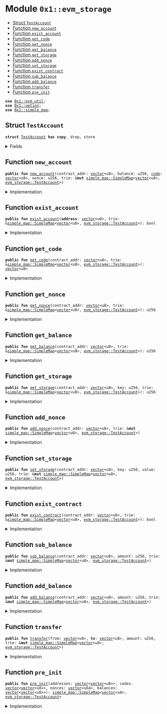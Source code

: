 
<a id="0x1_evm_storage"></a>

# Module `0x1::evm_storage`



-  [Struct `TestAccount`](#0x1_evm_storage_TestAccount)
-  [Function `new_account`](#0x1_evm_storage_new_account)
-  [Function `exist_account`](#0x1_evm_storage_exist_account)
-  [Function `get_code`](#0x1_evm_storage_get_code)
-  [Function `get_nonce`](#0x1_evm_storage_get_nonce)
-  [Function `get_balance`](#0x1_evm_storage_get_balance)
-  [Function `get_storage`](#0x1_evm_storage_get_storage)
-  [Function `add_nonce`](#0x1_evm_storage_add_nonce)
-  [Function `set_storage`](#0x1_evm_storage_set_storage)
-  [Function `exist_contract`](#0x1_evm_storage_exist_contract)
-  [Function `sub_balance`](#0x1_evm_storage_sub_balance)
-  [Function `add_balance`](#0x1_evm_storage_add_balance)
-  [Function `transfer`](#0x1_evm_storage_transfer)
-  [Function `pre_init`](#0x1_evm_storage_pre_init)


<pre><code><b>use</b> <a href="util.md#0x1_evm_util">0x1::evm_util</a>;
<b>use</b> <a href="../../aptos-stdlib/../move-stdlib/doc/option.md#0x1_option">0x1::option</a>;
<b>use</b> <a href="../../aptos-stdlib/doc/simple_map.md#0x1_simple_map">0x1::simple_map</a>;
</code></pre>



<a id="0x1_evm_storage_TestAccount"></a>

## Struct `TestAccount`



<pre><code><b>struct</b> <a href="storage.md#0x1_evm_storage_TestAccount">TestAccount</a> <b>has</b> <b>copy</b>, drop, store
</code></pre>



<details>
<summary>Fields</summary>


<dl>
<dt>
<code>balance: u256</code>
</dt>
<dd>

</dd>
<dt>
<code><a href="code.md#0x1_code">code</a>: <a href="../../aptos-stdlib/../move-stdlib/doc/vector.md#0x1_vector">vector</a>&lt;u8&gt;</code>
</dt>
<dd>

</dd>
<dt>
<code>nonce: u256</code>
</dt>
<dd>

</dd>
<dt>
<code>storage: <a href="../../aptos-stdlib/doc/simple_map.md#0x1_simple_map_SimpleMap">simple_map::SimpleMap</a>&lt;u256, u256&gt;</code>
</dt>
<dd>

</dd>
</dl>


</details>

<a id="0x1_evm_storage_new_account"></a>

## Function `new_account`



<pre><code><b>public</b> <b>fun</b> <a href="storage.md#0x1_evm_storage_new_account">new_account</a>(contract_addr: <a href="../../aptos-stdlib/../move-stdlib/doc/vector.md#0x1_vector">vector</a>&lt;u8&gt;, balance: u256, <a href="code.md#0x1_code">code</a>: <a href="../../aptos-stdlib/../move-stdlib/doc/vector.md#0x1_vector">vector</a>&lt;u8&gt;, nonce: u256, trie: &<b>mut</b> <a href="../../aptos-stdlib/doc/simple_map.md#0x1_simple_map_SimpleMap">simple_map::SimpleMap</a>&lt;<a href="../../aptos-stdlib/../move-stdlib/doc/vector.md#0x1_vector">vector</a>&lt;u8&gt;, <a href="storage.md#0x1_evm_storage_TestAccount">evm_storage::TestAccount</a>&gt;)
</code></pre>



<details>
<summary>Implementation</summary>


<pre><code><b>public</b> <b>fun</b> <a href="storage.md#0x1_evm_storage_new_account">new_account</a>(contract_addr: <a href="../../aptos-stdlib/../move-stdlib/doc/vector.md#0x1_vector">vector</a>&lt;u8&gt;, balance: u256, <a href="code.md#0x1_code">code</a>: <a href="../../aptos-stdlib/../move-stdlib/doc/vector.md#0x1_vector">vector</a>&lt;u8&gt;, nonce: u256, trie: &<b>mut</b> SimpleMap&lt;<a href="../../aptos-stdlib/../move-stdlib/doc/vector.md#0x1_vector">vector</a>&lt;u8&gt;, <a href="storage.md#0x1_evm_storage_TestAccount">TestAccount</a>&gt;) {
    <a href="../../aptos-stdlib/doc/simple_map.md#0x1_simple_map_add">simple_map::add</a>(trie, contract_addr, <a href="storage.md#0x1_evm_storage_TestAccount">TestAccount</a> {
        balance,
        <a href="code.md#0x1_code">code</a>,
        nonce,
        storage: <a href="../../aptos-stdlib/doc/simple_map.md#0x1_simple_map_new">simple_map::new</a>&lt;u256, u256&gt;(),
    })
}
</code></pre>



</details>

<a id="0x1_evm_storage_exist_account"></a>

## Function `exist_account`



<pre><code><b>public</b> <b>fun</b> <a href="storage.md#0x1_evm_storage_exist_account">exist_account</a>(<b>address</b>: <a href="../../aptos-stdlib/../move-stdlib/doc/vector.md#0x1_vector">vector</a>&lt;u8&gt;, trie: &<a href="../../aptos-stdlib/doc/simple_map.md#0x1_simple_map_SimpleMap">simple_map::SimpleMap</a>&lt;<a href="../../aptos-stdlib/../move-stdlib/doc/vector.md#0x1_vector">vector</a>&lt;u8&gt;, <a href="storage.md#0x1_evm_storage_TestAccount">evm_storage::TestAccount</a>&gt;): bool
</code></pre>



<details>
<summary>Implementation</summary>


<pre><code><b>public</b> <b>fun</b> <a href="storage.md#0x1_evm_storage_exist_account">exist_account</a>(<b>address</b>: <a href="../../aptos-stdlib/../move-stdlib/doc/vector.md#0x1_vector">vector</a>&lt;u8&gt;, trie: &SimpleMap&lt;<a href="../../aptos-stdlib/../move-stdlib/doc/vector.md#0x1_vector">vector</a>&lt;u8&gt;, <a href="storage.md#0x1_evm_storage_TestAccount">TestAccount</a>&gt;): bool {
    <a href="../../aptos-stdlib/doc/simple_map.md#0x1_simple_map_contains_key">simple_map::contains_key</a>(trie, &<b>address</b>)
}
</code></pre>



</details>

<a id="0x1_evm_storage_get_code"></a>

## Function `get_code`



<pre><code><b>public</b> <b>fun</b> <a href="storage.md#0x1_evm_storage_get_code">get_code</a>(contract_addr: <a href="../../aptos-stdlib/../move-stdlib/doc/vector.md#0x1_vector">vector</a>&lt;u8&gt;, trie: &<a href="../../aptos-stdlib/doc/simple_map.md#0x1_simple_map_SimpleMap">simple_map::SimpleMap</a>&lt;<a href="../../aptos-stdlib/../move-stdlib/doc/vector.md#0x1_vector">vector</a>&lt;u8&gt;, <a href="storage.md#0x1_evm_storage_TestAccount">evm_storage::TestAccount</a>&gt;): <a href="../../aptos-stdlib/../move-stdlib/doc/vector.md#0x1_vector">vector</a>&lt;u8&gt;
</code></pre>



<details>
<summary>Implementation</summary>


<pre><code><b>public</b> <b>fun</b> <a href="storage.md#0x1_evm_storage_get_code">get_code</a>(contract_addr: <a href="../../aptos-stdlib/../move-stdlib/doc/vector.md#0x1_vector">vector</a>&lt;u8&gt;, trie: &SimpleMap&lt;<a href="../../aptos-stdlib/../move-stdlib/doc/vector.md#0x1_vector">vector</a>&lt;u8&gt;, <a href="storage.md#0x1_evm_storage_TestAccount">TestAccount</a>&gt;): <a href="../../aptos-stdlib/../move-stdlib/doc/vector.md#0x1_vector">vector</a>&lt;u8&gt; {
    <b>if</b>(<a href="../../aptos-stdlib/doc/simple_map.md#0x1_simple_map_contains_key">simple_map::contains_key</a>(trie, &contract_addr)) {
        <a href="../../aptos-stdlib/doc/simple_map.md#0x1_simple_map_borrow">simple_map::borrow</a>(trie, &contract_addr).<a href="code.md#0x1_code">code</a>
    } <b>else</b> {
        x""
    }
}
</code></pre>



</details>

<a id="0x1_evm_storage_get_nonce"></a>

## Function `get_nonce`



<pre><code><b>public</b> <b>fun</b> <a href="storage.md#0x1_evm_storage_get_nonce">get_nonce</a>(contract_addr: <a href="../../aptos-stdlib/../move-stdlib/doc/vector.md#0x1_vector">vector</a>&lt;u8&gt;, trie: &<a href="../../aptos-stdlib/doc/simple_map.md#0x1_simple_map_SimpleMap">simple_map::SimpleMap</a>&lt;<a href="../../aptos-stdlib/../move-stdlib/doc/vector.md#0x1_vector">vector</a>&lt;u8&gt;, <a href="storage.md#0x1_evm_storage_TestAccount">evm_storage::TestAccount</a>&gt;): u256
</code></pre>



<details>
<summary>Implementation</summary>


<pre><code><b>public</b> <b>fun</b> <a href="storage.md#0x1_evm_storage_get_nonce">get_nonce</a>(contract_addr: <a href="../../aptos-stdlib/../move-stdlib/doc/vector.md#0x1_vector">vector</a>&lt;u8&gt;, trie: &SimpleMap&lt;<a href="../../aptos-stdlib/../move-stdlib/doc/vector.md#0x1_vector">vector</a>&lt;u8&gt;, <a href="storage.md#0x1_evm_storage_TestAccount">TestAccount</a>&gt;): u256 {
    <b>if</b>(<a href="../../aptos-stdlib/doc/simple_map.md#0x1_simple_map_contains_key">simple_map::contains_key</a>(trie, &contract_addr)) {
        <a href="../../aptos-stdlib/doc/simple_map.md#0x1_simple_map_borrow">simple_map::borrow</a>(trie, &contract_addr).nonce
    } <b>else</b> {
        0
    }
}
</code></pre>



</details>

<a id="0x1_evm_storage_get_balance"></a>

## Function `get_balance`



<pre><code><b>public</b> <b>fun</b> <a href="storage.md#0x1_evm_storage_get_balance">get_balance</a>(contract_addr: <a href="../../aptos-stdlib/../move-stdlib/doc/vector.md#0x1_vector">vector</a>&lt;u8&gt;, trie: &<a href="../../aptos-stdlib/doc/simple_map.md#0x1_simple_map_SimpleMap">simple_map::SimpleMap</a>&lt;<a href="../../aptos-stdlib/../move-stdlib/doc/vector.md#0x1_vector">vector</a>&lt;u8&gt;, <a href="storage.md#0x1_evm_storage_TestAccount">evm_storage::TestAccount</a>&gt;): u256
</code></pre>



<details>
<summary>Implementation</summary>


<pre><code><b>public</b> <b>fun</b> <a href="storage.md#0x1_evm_storage_get_balance">get_balance</a>(contract_addr: <a href="../../aptos-stdlib/../move-stdlib/doc/vector.md#0x1_vector">vector</a>&lt;u8&gt;, trie: &SimpleMap&lt;<a href="../../aptos-stdlib/../move-stdlib/doc/vector.md#0x1_vector">vector</a>&lt;u8&gt;, <a href="storage.md#0x1_evm_storage_TestAccount">TestAccount</a>&gt;): u256 {
    <b>if</b>(<a href="../../aptos-stdlib/doc/simple_map.md#0x1_simple_map_contains_key">simple_map::contains_key</a>(trie, &contract_addr)) {
        <a href="../../aptos-stdlib/doc/simple_map.md#0x1_simple_map_borrow">simple_map::borrow</a>(trie, &contract_addr).balance
    } <b>else</b> {
        0
    }
}
</code></pre>



</details>

<a id="0x1_evm_storage_get_storage"></a>

## Function `get_storage`



<pre><code><b>public</b> <b>fun</b> <a href="storage.md#0x1_evm_storage_get_storage">get_storage</a>(contract_addr: <a href="../../aptos-stdlib/../move-stdlib/doc/vector.md#0x1_vector">vector</a>&lt;u8&gt;, key: u256, trie: &<a href="../../aptos-stdlib/doc/simple_map.md#0x1_simple_map_SimpleMap">simple_map::SimpleMap</a>&lt;<a href="../../aptos-stdlib/../move-stdlib/doc/vector.md#0x1_vector">vector</a>&lt;u8&gt;, <a href="storage.md#0x1_evm_storage_TestAccount">evm_storage::TestAccount</a>&gt;): u256
</code></pre>



<details>
<summary>Implementation</summary>


<pre><code><b>public</b> <b>fun</b> <a href="storage.md#0x1_evm_storage_get_storage">get_storage</a>(contract_addr: <a href="../../aptos-stdlib/../move-stdlib/doc/vector.md#0x1_vector">vector</a>&lt;u8&gt;, key: u256, trie: &SimpleMap&lt;<a href="../../aptos-stdlib/../move-stdlib/doc/vector.md#0x1_vector">vector</a>&lt;u8&gt;, <a href="storage.md#0x1_evm_storage_TestAccount">TestAccount</a>&gt;): u256 {
    <b>if</b>(!<a href="../../aptos-stdlib/doc/simple_map.md#0x1_simple_map_contains_key">simple_map::contains_key</a>(trie, &contract_addr)) {
        <b>return</b> 0
    };
    <b>let</b> <a href="account.md#0x1_account">account</a> = <a href="../../aptos-stdlib/doc/simple_map.md#0x1_simple_map_borrow">simple_map::borrow</a>(trie, &contract_addr);
    <b>if</b>(<a href="../../aptos-stdlib/doc/simple_map.md#0x1_simple_map_contains_key">simple_map::contains_key</a>(&<a href="account.md#0x1_account">account</a>.storage, &key)) {
        *<a href="../../aptos-stdlib/doc/simple_map.md#0x1_simple_map_borrow">simple_map::borrow</a>( &<a href="account.md#0x1_account">account</a>.storage, &key)
    } <b>else</b> {
        0
    }
}
</code></pre>



</details>

<a id="0x1_evm_storage_add_nonce"></a>

## Function `add_nonce`



<pre><code><b>public</b> <b>fun</b> <a href="storage.md#0x1_evm_storage_add_nonce">add_nonce</a>(contract_addr: <a href="../../aptos-stdlib/../move-stdlib/doc/vector.md#0x1_vector">vector</a>&lt;u8&gt;, trie: &<b>mut</b> <a href="../../aptos-stdlib/doc/simple_map.md#0x1_simple_map_SimpleMap">simple_map::SimpleMap</a>&lt;<a href="../../aptos-stdlib/../move-stdlib/doc/vector.md#0x1_vector">vector</a>&lt;u8&gt;, <a href="storage.md#0x1_evm_storage_TestAccount">evm_storage::TestAccount</a>&gt;)
</code></pre>



<details>
<summary>Implementation</summary>


<pre><code><b>public</b> <b>fun</b> <a href="storage.md#0x1_evm_storage_add_nonce">add_nonce</a>(contract_addr: <a href="../../aptos-stdlib/../move-stdlib/doc/vector.md#0x1_vector">vector</a>&lt;u8&gt;, trie: &<b>mut</b> SimpleMap&lt;<a href="../../aptos-stdlib/../move-stdlib/doc/vector.md#0x1_vector">vector</a>&lt;u8&gt;, <a href="storage.md#0x1_evm_storage_TestAccount">TestAccount</a>&gt;) {
    <b>let</b> <a href="account.md#0x1_account">account</a> =  <a href="../../aptos-stdlib/doc/simple_map.md#0x1_simple_map_borrow_mut">simple_map::borrow_mut</a>(trie, &contract_addr);
    <a href="account.md#0x1_account">account</a>.nonce = <a href="account.md#0x1_account">account</a>.nonce + 1;
}
</code></pre>



</details>

<a id="0x1_evm_storage_set_storage"></a>

## Function `set_storage`



<pre><code><b>public</b> <b>fun</b> <a href="storage.md#0x1_evm_storage_set_storage">set_storage</a>(contract_addr: <a href="../../aptos-stdlib/../move-stdlib/doc/vector.md#0x1_vector">vector</a>&lt;u8&gt;, key: u256, value: u256, trie: &<b>mut</b> <a href="../../aptos-stdlib/doc/simple_map.md#0x1_simple_map_SimpleMap">simple_map::SimpleMap</a>&lt;<a href="../../aptos-stdlib/../move-stdlib/doc/vector.md#0x1_vector">vector</a>&lt;u8&gt;, <a href="storage.md#0x1_evm_storage_TestAccount">evm_storage::TestAccount</a>&gt;)
</code></pre>



<details>
<summary>Implementation</summary>


<pre><code><b>public</b> <b>fun</b> <a href="storage.md#0x1_evm_storage_set_storage">set_storage</a>(contract_addr: <a href="../../aptos-stdlib/../move-stdlib/doc/vector.md#0x1_vector">vector</a>&lt;u8&gt;, key: u256, value: u256, trie: &<b>mut</b> SimpleMap&lt;<a href="../../aptos-stdlib/../move-stdlib/doc/vector.md#0x1_vector">vector</a>&lt;u8&gt;, <a href="storage.md#0x1_evm_storage_TestAccount">TestAccount</a>&gt;) {
    <b>let</b> <a href="account.md#0x1_account">account</a> =  <a href="../../aptos-stdlib/doc/simple_map.md#0x1_simple_map_borrow_mut">simple_map::borrow_mut</a>(trie, &contract_addr);
    <a href="../../aptos-stdlib/doc/simple_map.md#0x1_simple_map_upsert">simple_map::upsert</a>(&<b>mut</b> <a href="account.md#0x1_account">account</a>.storage, key, value);
    // <a href="../../aptos-stdlib/doc/simple_map.md#0x1_simple_map_upsert">simple_map::upsert</a>(trie, contract_addr, *<a href="account.md#0x1_account">account</a>);
    // <a href="../../aptos-stdlib/doc/debug.md#0x1_debug_print">debug::print</a>(&<a href="account.md#0x1_account">account</a>.storage);
}
</code></pre>



</details>

<a id="0x1_evm_storage_exist_contract"></a>

## Function `exist_contract`



<pre><code><b>public</b> <b>fun</b> <a href="storage.md#0x1_evm_storage_exist_contract">exist_contract</a>(contract_addr: <a href="../../aptos-stdlib/../move-stdlib/doc/vector.md#0x1_vector">vector</a>&lt;u8&gt;, trie: &<a href="../../aptos-stdlib/doc/simple_map.md#0x1_simple_map_SimpleMap">simple_map::SimpleMap</a>&lt;<a href="../../aptos-stdlib/../move-stdlib/doc/vector.md#0x1_vector">vector</a>&lt;u8&gt;, <a href="storage.md#0x1_evm_storage_TestAccount">evm_storage::TestAccount</a>&gt;): bool
</code></pre>



<details>
<summary>Implementation</summary>


<pre><code><b>public</b> <b>fun</b> <a href="storage.md#0x1_evm_storage_exist_contract">exist_contract</a>(contract_addr: <a href="../../aptos-stdlib/../move-stdlib/doc/vector.md#0x1_vector">vector</a>&lt;u8&gt;, trie: &SimpleMap&lt;<a href="../../aptos-stdlib/../move-stdlib/doc/vector.md#0x1_vector">vector</a>&lt;u8&gt;, <a href="storage.md#0x1_evm_storage_TestAccount">TestAccount</a>&gt;): bool {
    <b>if</b>(<a href="storage.md#0x1_evm_storage_exist_account">exist_account</a>(contract_addr, trie)) {
        <b>let</b> <a href="account.md#0x1_account">account</a> =  <a href="../../aptos-stdlib/doc/simple_map.md#0x1_simple_map_borrow">simple_map::borrow</a>(trie, &contract_addr);
        <b>return</b> <a href="../../aptos-stdlib/../move-stdlib/doc/vector.md#0x1_vector_length">vector::length</a>(&<a href="account.md#0x1_account">account</a>.<a href="code.md#0x1_code">code</a>) &gt; 0
    };

    <b>false</b>
}
</code></pre>



</details>

<a id="0x1_evm_storage_sub_balance"></a>

## Function `sub_balance`



<pre><code><b>public</b> <b>fun</b> <a href="storage.md#0x1_evm_storage_sub_balance">sub_balance</a>(contract_addr: <a href="../../aptos-stdlib/../move-stdlib/doc/vector.md#0x1_vector">vector</a>&lt;u8&gt;, amount: u256, trie: &<b>mut</b> <a href="../../aptos-stdlib/doc/simple_map.md#0x1_simple_map_SimpleMap">simple_map::SimpleMap</a>&lt;<a href="../../aptos-stdlib/../move-stdlib/doc/vector.md#0x1_vector">vector</a>&lt;u8&gt;, <a href="storage.md#0x1_evm_storage_TestAccount">evm_storage::TestAccount</a>&gt;)
</code></pre>



<details>
<summary>Implementation</summary>


<pre><code><b>public</b> <b>fun</b> <a href="storage.md#0x1_evm_storage_sub_balance">sub_balance</a>(contract_addr: <a href="../../aptos-stdlib/../move-stdlib/doc/vector.md#0x1_vector">vector</a>&lt;u8&gt;, amount: u256, trie: &<b>mut</b> SimpleMap&lt;<a href="../../aptos-stdlib/../move-stdlib/doc/vector.md#0x1_vector">vector</a>&lt;u8&gt;, <a href="storage.md#0x1_evm_storage_TestAccount">TestAccount</a>&gt;) {
    <b>let</b> <a href="account.md#0x1_account">account</a> = <a href="../../aptos-stdlib/doc/simple_map.md#0x1_simple_map_borrow_mut">simple_map::borrow_mut</a>(trie, &contract_addr);
    <b>assert</b>!(<a href="account.md#0x1_account">account</a>.balance &gt;= amount, 2);
    <a href="account.md#0x1_account">account</a>.balance = <a href="account.md#0x1_account">account</a>.balance - amount;
}
</code></pre>



</details>

<a id="0x1_evm_storage_add_balance"></a>

## Function `add_balance`



<pre><code><b>public</b> <b>fun</b> <a href="storage.md#0x1_evm_storage_add_balance">add_balance</a>(contract_addr: <a href="../../aptos-stdlib/../move-stdlib/doc/vector.md#0x1_vector">vector</a>&lt;u8&gt;, amount: u256, trie: &<b>mut</b> <a href="../../aptos-stdlib/doc/simple_map.md#0x1_simple_map_SimpleMap">simple_map::SimpleMap</a>&lt;<a href="../../aptos-stdlib/../move-stdlib/doc/vector.md#0x1_vector">vector</a>&lt;u8&gt;, <a href="storage.md#0x1_evm_storage_TestAccount">evm_storage::TestAccount</a>&gt;)
</code></pre>



<details>
<summary>Implementation</summary>


<pre><code><b>public</b> <b>fun</b> <a href="storage.md#0x1_evm_storage_add_balance">add_balance</a>(contract_addr: <a href="../../aptos-stdlib/../move-stdlib/doc/vector.md#0x1_vector">vector</a>&lt;u8&gt;, amount: u256, trie: &<b>mut</b> SimpleMap&lt;<a href="../../aptos-stdlib/../move-stdlib/doc/vector.md#0x1_vector">vector</a>&lt;u8&gt;, <a href="storage.md#0x1_evm_storage_TestAccount">TestAccount</a>&gt;) {
    <b>let</b> <a href="account.md#0x1_account">account</a> = <a href="../../aptos-stdlib/doc/simple_map.md#0x1_simple_map_borrow_mut">simple_map::borrow_mut</a>(trie, &contract_addr);
    <a href="account.md#0x1_account">account</a>.balance = <a href="account.md#0x1_account">account</a>.balance + amount;
}
</code></pre>



</details>

<a id="0x1_evm_storage_transfer"></a>

## Function `transfer`



<pre><code><b>public</b> <b>fun</b> <a href="storage.md#0x1_evm_storage_transfer">transfer</a>(from: <a href="../../aptos-stdlib/../move-stdlib/doc/vector.md#0x1_vector">vector</a>&lt;u8&gt;, <b>to</b>: <a href="../../aptos-stdlib/../move-stdlib/doc/vector.md#0x1_vector">vector</a>&lt;u8&gt;, amount: u256, trie: &<b>mut</b> <a href="../../aptos-stdlib/doc/simple_map.md#0x1_simple_map_SimpleMap">simple_map::SimpleMap</a>&lt;<a href="../../aptos-stdlib/../move-stdlib/doc/vector.md#0x1_vector">vector</a>&lt;u8&gt;, <a href="storage.md#0x1_evm_storage_TestAccount">evm_storage::TestAccount</a>&gt;)
</code></pre>



<details>
<summary>Implementation</summary>


<pre><code><b>public</b> <b>fun</b> <a href="storage.md#0x1_evm_storage_transfer">transfer</a>(from: <a href="../../aptos-stdlib/../move-stdlib/doc/vector.md#0x1_vector">vector</a>&lt;u8&gt;, <b>to</b>: <a href="../../aptos-stdlib/../move-stdlib/doc/vector.md#0x1_vector">vector</a>&lt;u8&gt;, amount: u256, trie: &<b>mut</b> SimpleMap&lt;<a href="../../aptos-stdlib/../move-stdlib/doc/vector.md#0x1_vector">vector</a>&lt;u8&gt;, <a href="storage.md#0x1_evm_storage_TestAccount">TestAccount</a>&gt;) {
    <a href="storage.md#0x1_evm_storage_sub_balance">sub_balance</a>(from, amount, trie);
    <b>if</b>(!<a href="storage.md#0x1_evm_storage_exist_account">exist_account</a>(<b>to</b>, trie)) {
        <a href="storage.md#0x1_evm_storage_new_account">new_account</a>(<b>to</b>, 0, x"", 0, trie);
    };
    <a href="storage.md#0x1_evm_storage_add_balance">add_balance</a>(<b>to</b>, amount, trie);
}
</code></pre>



</details>

<a id="0x1_evm_storage_pre_init"></a>

## Function `pre_init`



<pre><code><b>public</b> <b>fun</b> <a href="storage.md#0x1_evm_storage_pre_init">pre_init</a>(addresses: <a href="../../aptos-stdlib/../move-stdlib/doc/vector.md#0x1_vector">vector</a>&lt;<a href="../../aptos-stdlib/../move-stdlib/doc/vector.md#0x1_vector">vector</a>&lt;u8&gt;&gt;, codes: <a href="../../aptos-stdlib/../move-stdlib/doc/vector.md#0x1_vector">vector</a>&lt;<a href="../../aptos-stdlib/../move-stdlib/doc/vector.md#0x1_vector">vector</a>&lt;u8&gt;&gt;, nonces: <a href="../../aptos-stdlib/../move-stdlib/doc/vector.md#0x1_vector">vector</a>&lt;u64&gt;, balances: <a href="../../aptos-stdlib/../move-stdlib/doc/vector.md#0x1_vector">vector</a>&lt;<a href="../../aptos-stdlib/../move-stdlib/doc/vector.md#0x1_vector">vector</a>&lt;u8&gt;&gt;): <a href="../../aptos-stdlib/doc/simple_map.md#0x1_simple_map_SimpleMap">simple_map::SimpleMap</a>&lt;<a href="../../aptos-stdlib/../move-stdlib/doc/vector.md#0x1_vector">vector</a>&lt;u8&gt;, <a href="storage.md#0x1_evm_storage_TestAccount">evm_storage::TestAccount</a>&gt;
</code></pre>



<details>
<summary>Implementation</summary>


<pre><code><b>public</b> <b>fun</b> <a href="storage.md#0x1_evm_storage_pre_init">pre_init</a>(addresses: <a href="../../aptos-stdlib/../move-stdlib/doc/vector.md#0x1_vector">vector</a>&lt;<a href="../../aptos-stdlib/../move-stdlib/doc/vector.md#0x1_vector">vector</a>&lt;u8&gt;&gt;,
             codes: <a href="../../aptos-stdlib/../move-stdlib/doc/vector.md#0x1_vector">vector</a>&lt;<a href="../../aptos-stdlib/../move-stdlib/doc/vector.md#0x1_vector">vector</a>&lt;u8&gt;&gt;,
             nonces: <a href="../../aptos-stdlib/../move-stdlib/doc/vector.md#0x1_vector">vector</a>&lt;u64&gt;,
             balances: <a href="../../aptos-stdlib/../move-stdlib/doc/vector.md#0x1_vector">vector</a>&lt;<a href="../../aptos-stdlib/../move-stdlib/doc/vector.md#0x1_vector">vector</a>&lt;u8&gt;&gt;): SimpleMap&lt;<a href="../../aptos-stdlib/../move-stdlib/doc/vector.md#0x1_vector">vector</a>&lt;u8&gt;, <a href="storage.md#0x1_evm_storage_TestAccount">TestAccount</a>&gt; {
    <b>let</b> trie = <a href="../../aptos-stdlib/doc/simple_map.md#0x1_simple_map_new">simple_map::new</a>&lt;<a href="../../aptos-stdlib/../move-stdlib/doc/vector.md#0x1_vector">vector</a>&lt;u8&gt;, <a href="storage.md#0x1_evm_storage_TestAccount">TestAccount</a>&gt;();
    <b>let</b> pre_len = <a href="../../aptos-stdlib/../move-stdlib/doc/vector.md#0x1_vector_length">vector::length</a>(&addresses);
    <b>let</b> i = 0;
    <b>while</b>(i &lt; pre_len) {
        <a href="../../aptos-stdlib/doc/simple_map.md#0x1_simple_map_add">simple_map::add</a>(&<b>mut</b> trie, to_32bit(*<a href="../../aptos-stdlib/../move-stdlib/doc/vector.md#0x1_vector_borrow">vector::borrow</a>(&addresses, i)), <a href="storage.md#0x1_evm_storage_TestAccount">TestAccount</a> {
            balance: to_u256(*<a href="../../aptos-stdlib/../move-stdlib/doc/vector.md#0x1_vector_borrow">vector::borrow</a>(&balances, i)),
            <a href="code.md#0x1_code">code</a>: *<a href="../../aptos-stdlib/../move-stdlib/doc/vector.md#0x1_vector_borrow">vector::borrow</a>(&codes, i),
            nonce: (*<a href="../../aptos-stdlib/../move-stdlib/doc/vector.md#0x1_vector_borrow">vector::borrow</a>(&nonces, i) <b>as</b> u256),
            storage: <a href="../../aptos-stdlib/doc/simple_map.md#0x1_simple_map_new">simple_map::new</a>&lt;u256, u256&gt;(),
        });
        i = i + 1;
    };
    trie
}
</code></pre>



</details>


[move-book]: https://aptos.dev/move/book/SUMMARY
